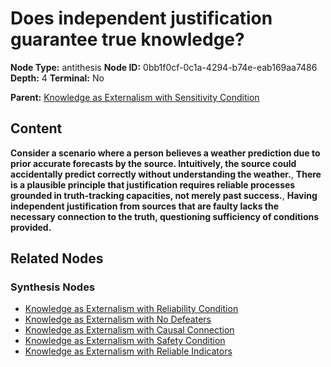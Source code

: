 # Does independent justification guarantee true knowledge?

**Node Type:** antithesis
**Node ID:** 0bb1f0cf-0c1a-4294-b74e-eab169aa7486
**Depth:** 4
**Terminal:** No

**Parent:** [Knowledge as Externalism with Sensitivity Condition](knowledge-as-externalism-with-sensitivity-condition-synthesis-3a1f107f-5819-460f-904a-d603e546ba4f.md)

## Content

**Consider a scenario where a person believes a weather prediction due to prior accurate forecasts by the source. Intuitively, the source could accidentally predict correctly without understanding the weather.**, **There is a plausible principle that justification requires reliable processes grounded in truth-tracking capacities, not merely past success.**, **Having independent justification from sources that are faulty lacks the necessary connection to the truth, questioning sufficiency of conditions provided.**

## Related Nodes

### Synthesis Nodes

- [Knowledge as Externalism with Reliability Condition](knowledge-as-externalism-with-reliability-condition-synthesis-f67c5aa0-44c7-4ccc-88bd-1d5386c6d41d.md)
- [Knowledge as Externalism with No Defeaters](knowledge-as-externalism-with-no-defeaters-synthesis-9d5e8fc0-3f09-4b63-9548-055b5bc2b718.md)
- [Knowledge as Externalism with Causal Connection](knowledge-as-externalism-with-causal-connection-synthesis-fbac5d59-9bcb-4861-a411-a7021c518c7f.md)
- [Knowledge as Externalism with Safety Condition](knowledge-as-externalism-with-safety-condition-synthesis-a17bbaf9-8741-480c-a7ff-64d686c7e4f1.md)
- [Knowledge as Externalism with Reliable Indicators](knowledge-as-externalism-with-reliable-indicators-synthesis-951c66d8-be83-49f7-9070-96c76ee7a258.md)
